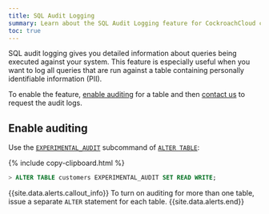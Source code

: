 ```yaml
---
title: SQL Audit Logging
summary: Learn about the SQL Audit Logging feature for CockroachCloud clusters.
toc: true
---
```


SQL audit logging gives you detailed information about queries being executed against your system. This feature is especially useful when you want to log all queries that are run against a table containing personally identifiable information (PII).

To enable the feature, [enable auditing](#enable-auditing) for a table and then [contact us](https://support.cockroachlabs.com/hc/en-us) to request the audit logs.

## Enable auditing

Use the [`EXPERIMENTAL_AUDIT`](../stable/experimental-audit.html) subcommand of [`ALTER TABLE`](../stable/alter-table.html):

{% include copy-clipboard.html %}
~~~ sql
> ALTER TABLE customers EXPERIMENTAL_AUDIT SET READ WRITE;
~~~

{{site.data.alerts.callout_info}}
To turn on auditing for more than one table, issue a separate `ALTER` statement for each table.
{{site.data.alerts.end}}
